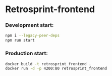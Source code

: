 # Retrosprint-frontend

### Development start:
```bash
npm i --legacy-peer-deps
npm run start
```


### Production start:
```bash
docker build -t retrosprint_frontend .
docker run -d -p 4200:80 retrosprint_frontend
```

